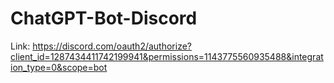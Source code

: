 # ChatGPT-Bot-Discord
Link: https://discord.com/oauth2/authorize?client_id=1287434411742199941&permissions=1143775560935488&integration_type=0&scope=bot
